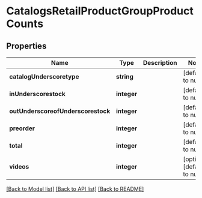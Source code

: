 # CatalogsRetailProductGroupProductCounts

## Properties
Name | Type | Description | Notes
------------ | ------------- | ------------- | -------------
**catalogUnderscoretype** | **string** |  | [default to null]
**inUnderscorestock** | **integer** |  | [default to null]
**outUnderscoreofUnderscorestock** | **integer** |  | [default to null]
**preorder** | **integer** |  | [default to null]
**total** | **integer** |  | [default to null]
**videos** | **integer** |  | [optional] [default to null]

[[Back to Model list]](../README.md#documentation-for-models) [[Back to API list]](../README.md#documentation-for-api-endpoints) [[Back to README]](../README.md)


